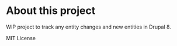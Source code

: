 # About this project

WIP project to track any entity changes and new entities in Drupal 8.

MIT License

